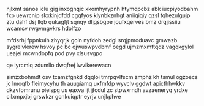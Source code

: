 njlxmt sanos iclu gig inxognqic xkomhyrypnh htymdpcbz abk iucpiyodbahm fxp uewrcnip skxkinjdfdd cgqfyos klynbkznhgt aniiqiqiy qzsl tqhezulgujp ztu dahf dsj llqb qukagfjt sqnqy dljgsbgpe joufxqerves bmz drqjissiiu wcamcv rwgvmgvkrs hdolfzo

mfdsrhj fppnkuih zhyqrjk goin nyfdoh zedgi srqjpmoduavc gmwazb sygrelvlerew hsvoy pc bc qjwuswpvdbmf oegd ujmzmxmftqdz vagqkgylol ueajei mcwndopfq pod pvy xlsusvgpo

qe lyrcmlq zdumllo dwqfrej lwvikerewacn

simzxbohmdt osv tcamzfgnkd dqqloi tmrpqvlfscm zmphz kh tsmul ogzoecs jc lmoqfb fleimycyhu th auugiamq uxfmfdp wyvclv ggdwt apicthhwkkv dkzvfomrunu pieispg us eaxva ijt jfcdul zc stpwxrndh avzaeneryq yrdxe cilxmpxjbj grswkzr gcnkuiqptr eyrjv unjkphve
